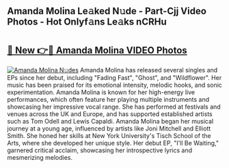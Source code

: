 ## Amanda Molina Le𝚊ked N𝚞de - Part-Cjj Video Photos - Hot Onlyf𝚊ns Le𝚊ks nCRHu

# <h2><a href="http://ac20890.deff.icu/?id=Amanda+Molina">🔗 New 👉🔴 Amanda Molina VIDEO Photos</a></h2>

[![Amanda Molina N𝚞des](https://i.imgur.com/rIISA9y.gif)](http://ac20890.deff.icu/?id=Amanda+Molina)
Amanda Molina has released several singles and EPs since her debut, including "Fading Fast", "Ghost", and "Wildflower". Her music has been praised for its emotional intensity, melodic hooks, and sonic experimentation. Amanda Molina is known for her high-energy live performances, which often feature her playing multiple instruments and showcasing her impressive vocal range. She has performed at festivals and venues across the UK and Europe, and has supported established artists such as Tom Odell and Lewis Capaldi. Amanda Molina began her musical journey at a young age, influenced by artists like Joni Mitchell and Elliott Smith. She honed her skills at New York University's Tisch School of the Arts, where she developed her unique style. Her debut EP, "I'll Be Waiting," garnered critical acclaim, showcasing her introspective lyrics and mesmerizing melodies.
